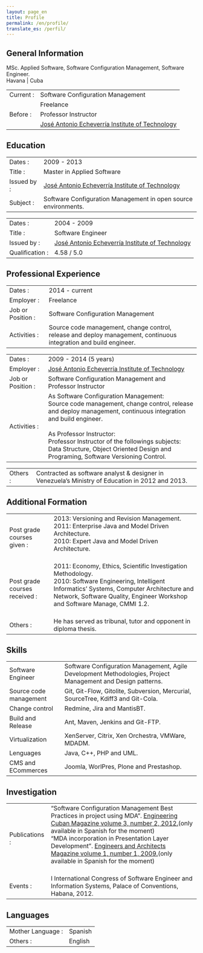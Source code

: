 ```yaml
---
layout: page_en
title: Profile
permalink: /en/profile/
translate_es: /perfil/
---
```


## General Information
<p class="profile-description">MSc. Applied Software, Software Configuration Management, Software Engineer.
<br>
Havana | Cuba
</p>
<table class="profile-table">
	<tbody>
		<tr>
			<td class="profile-table-header">Current :</td>
			<td class="profile-table-info">Software Configuration Management</td>
		</tr>
		<tr>
			<td></td>
			<td class="profile-table-info">Freelance</td>
		</tr>
		<tr>
			<td class="profile-table-header">Before :</td>
			<td class="profile-table-info">Professor Instructor</td>
		<tr>
		</tr>
			<td></td>
			<td class="profile-table-info"><a href="http://cujae.edu.cu/" target="_blank">José Antonio Echeverría Institute of Technology</a></td>
		</tr>
	</tbody>
</table>

## Education

<table class="profile-table">
	<tbody>
		<tr>
			<td class="profile-table-header">Dates :</td>
			<td class="profile-table-info">2009 - 2013</td>
		</tr>
		<tr>
			<td class="profile-table-header">Title :</td>
			<td class="profile-table-info">Master in Applied Software</td>
		</tr>
		<tr>
			<td class="profile-table-header">Issued by :</td>
			<td class="profile-table-info"><a href="http://cujae.edu.cu/" target="_blank">José Antonio Echeverría Institute of Technology</a></td>
		<tr>
		</tr>
			<td class="profile-table-header">Subject :</td>
			<td class="profile-table-info">Software Configuration Management in open source environments.</td>
		</tr>
	</tbody>
</table>

<table class="profile-table">
	<tbody>
		<tr>
			<td class="profile-table-header">Dates :</td>
			<td class="profile-table-info">2004 - 2009</td>
		</tr>
		<tr>
			<td class="profile-table-header">Title :</td>
			<td class="profile-table-info">Software Engineer</td>
		</tr>
		<tr>
			<td class="profile-table-header">Issued by :</td>
			<td class="profile-table-info"><a href="http://cujae.edu.cu/" target="_blank">José Antonio Echeverría Institute of Technology</a></td>
		<tr>
		</tr>
			<td class="profile-table-header">Qualification :</td>
			<td class="profile-table-info">4.58 / 5.0</td>
		</tr>
	</tbody>
</table>

## Professional Experience

<table class="profile-table">
	<tbody>
		<tr>
			<td class="profile-table-header">Dates :</td>
			<td class="profile-table-info">2014 - current</td>
		</tr>
		<tr>
			<td class="profile-table-header">Employer :</td>
			<td class="profile-table-info">Freelance</td>
		</tr>
		<tr>
			<td class="profile-table-header">Job or Position :</td>
			<td class="profile-table-info">Software Configuration Management</td>
		<tr>
		</tr>
			<td class="profile-table-header">Activities :</td>
			<td class="profile-table-info">Source code management, change control, release and deploy management, continuous integration and build engineer.</td>
		</tr>
	</tbody>
</table>

<table class="profile-table">
	<tbody>
		<tr>
			<td class="profile-table-header">Dates :</td>
			<td class="profile-table-info">2009 - 2014 (5 years)</td>
		</tr>
		<tr>
			<td class="profile-table-header">Employer :</td>
			<td class="profile-table-info"><a href="http://cujae.edu.cu/" target="_blank">José Antonio Echeverría Institute of Technology</a></td>
		</tr>
		<tr>
			<td class="profile-table-header">Job or Position :</td>
			<td class="profile-table-info">Software Configuration Management and Professor Instructor</td>
		<tr>
		</tr>
			<td class="profile-table-header">Activities :</td>
			<td class="profile-table-info">As Software Configuration Management:
			<br>Source code management, change control, release and deploy management, continuous integration and build engineer.
			<br><br>
			As Professor Instructor:
			<br>
			Professor Instructor of the followings subjects: Data Structure, Object Oriented Design and Programing, Software Versioning Control.</td>
		</tr>
	</tbody>
</table>

<table class="profile-table">
	<tbody>
		<tr>
			<td class="profile-table-header">Others :</td>
			<td class="profile-table-info">Contracted as software analyst & designer in Venezuela’s Ministry of Education in 2012 and 2013.</td>
		</tr>
	</tbody>
</table>

## Additional Formation

<table class="profile-table">
	<tbody>
		<tr>
			<td class="profile-table-header">Post grade courses given :</td>
			<td class="profile-table-info">2013: Versioning and Revision Management.
			<br>
			2011: Enterprise Java and Model Driven Architecture.
			<br>
			2010: Expert Java and Model Driven Architecture.
			<br><br>
			</td>
		</tr>
		<tr>
			<td class="profile-table-header">Post grade courses received :</td>
			<td class="profile-table-info">2011: Economy, Ethics, Scientific Investigation Methodology.
			<br>
			2010: Software Engineering, Intelligent Informatics’ Systems, Computer Architecture and Network, Software Quality, Engineer Workshop and Software Manage, CMMI 1.2.</a>
			<br><br>
			</td>
		</tr>
		<tr>
			<td class="profile-table-header">Others :</td>
			<td class="profile-table-info">He has served as tribunal, tutor and opponent in diploma thesis.</td>
		</tr>
	</tbody>
</table>

## Skills

<table class="profile-table">
	<tbody>
		<tr>
			<td class="profile-table-header">Software Engineer</td>
			<td class="profile-table-info">Software Configuration Management, Agile Development Methodologies, Project Management and Design patterns.</td>
		</tr>
		<tr>
			<td class="profile-table-header">Source code management</td>
			<td class="profile-table-info">Git, Git-Flow, Gitolite, Subversion, Mercurial, SourceTree, Kdiff3 and Git-Cola.</td>
		</tr>
		<tr>
			<td class="profile-table-header">Change control</td>
			<td class="profile-table-info">Redmine, Jira and MantisBT.</td>
		</tr>
		<tr>
			<td class="profile-table-header">Build and Release</td>
			<td class="profile-table-info">Ant, Maven, Jenkins and Git-FTP.</td>
		</tr>
		<tr>
			<td class="profile-table-header">Virtualization</td>
			<td class="profile-table-info">XenServer, Citrix, Xen Orchestra, VMWare, MDADM.</td>
		</tr>
		<tr>
			<td class="profile-table-header">Lenguages</td>
			<td class="profile-table-info">Java, C++, PHP and UML.</td>
		</tr>
		<tr>
			<td class="profile-table-header">CMS and ECommerces</td>
			<td class="profile-table-info">Joomla, WorlPres, Plone and Prestashop.</td>
		</tr>
	</tbody>
</table>

## Investigation

<table class="profile-table">
	<tbody>
		<tr>
			<td class="profile-table-header">Publications :</td>
			<td class="profile-table-info">“Software Configuration Management Best Practices in project using MDA”. <a href="http://rci.cujae.edu.cu/index.php/rci/article/view/115/pdf" target="_blank">Engineering Cuban Magazine volume 3, number 2, 2012.</a>(only available in Spanish for the moment)
			<br>
			“MDA incorporation in Presentation Layer Development”. <a href="http://renia.cujae.edu.cu/index.php/revistacientifica/article/viewFile/14/8" target="_blank">Engineers and Architects Magazine volume 1, number 1, 2009.</a>(only available in Spanish for the moment)
			<br><br>
			</td>
		</tr>
		<tr>
			<td class="profile-table-header">Events :</td>
			<td class="profile-table-info">I International Congress of Software Engineer and Information Systems, Palace of Conventions, Habana, 2012.
			</td>
		</tr>
	</tbody>
</table>

## Languages

<table class="profile-table">
	<tbody>
		<tr>
			<td class="profile-table-header">Mother Language :</td>
			<td class="profile-table-info">Spanish</td>
		</tr>
		<tr>
			<td class="profile-table-header">Others :</td>
			<td class="profile-table-info">English</td>
		</tr>
	</tbody>
</table>